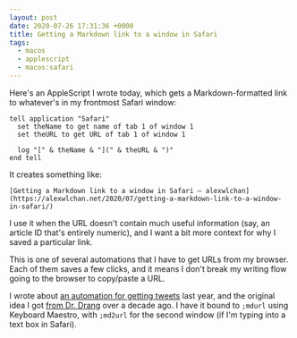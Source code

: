 ```yaml
---
layout: post
date: 2020-07-26 17:31:36 +0000
title: Getting a Markdown link to a window in Safari
tags:
  - macos
  - applescript
  - macos:safari
---
```


Here's an AppleScript I wrote today, which gets a Markdown-formatted link to whatever's in my frontmost Safari window:

```shell
tell application "Safari"
  set theName to get name of tab 1 of window 1
  set theURL to get URL of tab 1 of window 1

  log "[" & theName & "](" & theURL & ")"
end tell
```

It creates something like:

```
[Getting a Markdown link to a window in Safari – alexwlchan](https://alexwlchan.net/2020/07/getting-a-markdown-link-to-a-window-in-safari/)
```

I use it when the URL doesn't contain much useful information (say, an article ID that's entirely numeric), and I want a bit more context for why I saved a particular link.

This is one of several automations that I have to get URLs from my browser.
Each of them saves a few clicks, and it means I don't break my writing flow going to the browser to copy/paste a URL.

I wrote about [an automation for getting tweets](/2019/saving-a-copy-of-a-tweet-by-typing-twurl/) last year, and the original idea I got [from Dr. Drang](https://leancrew.com/all-this/2009/07/safari-tab-urls-via-textexpander/) over a decade ago.
I have it bound to `;mdurl` using Keyboard Maestro, with `;md2url` for the second window (if I'm typing into a text box in Safari).
